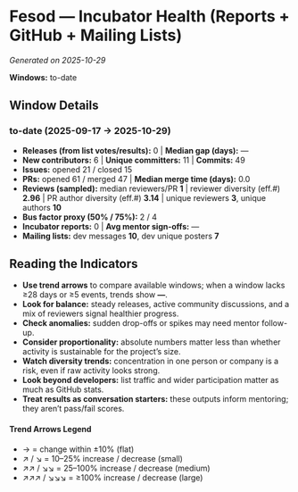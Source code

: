# Fesod — Incubator Health (Reports + GitHub + Mailing Lists)
_Generated on 2025-10-29_

**Windows:** to-date

## Window Details
### to-date  (2025-09-17 → 2025-10-29)
- **Releases (from list votes/results):** 0  |  **Median gap (days):** —
- **New contributors:** 6  |  **Unique committers:** 11  |  **Commits:** 49
- **Issues:** opened 21 / closed 15
- **PRs:** opened 61 / merged 47  |  **Median merge time (days):** 0.0
- **Reviews (sampled):** median reviewers/PR **1**  |  reviewer diversity (eff.#) **2.96**  |  PR author diversity (eff.#) **3.14**  |  unique reviewers **3**, unique authors **10**
- **Bus factor proxy (50% / 75%):** 2 / 4
- **Incubator reports:** 0  |  **Avg mentor sign-offs:** —
- **Mailing lists:** dev messages **10**, dev unique posters **7**

## Reading the Indicators
- **Use trend arrows** to compare available windows; when a window lacks ≥28 days or ≥5 events, trends show **—**.
- **Look for balance:** steady releases, active community discussions, and a mix of reviewers signal healthier progress.
- **Check anomalies:** sudden drop-offs or spikes may need mentor follow-up.
- **Consider proportionality:** absolute numbers matter less than whether activity is sustainable for the project’s size.
- **Watch diversity trends:** concentration in one person or company is a risk, even if raw activity looks strong.
- **Look beyond developers:** list traffic and wider participation matter as much as GitHub stats.
- **Treat results as conversation starters:** these outputs inform mentoring; they aren’t pass/fail scores.

#### Trend Arrows Legend
- →  = change within ±10% (flat)
- ↗ / ↘ = 10–25% increase / decrease (small)
- ↗↗ / ↘↘ = 25–100% increase / decrease (medium)
- ↗↗↗ / ↘↘↘ = ≥100% increase / decrease (large)
